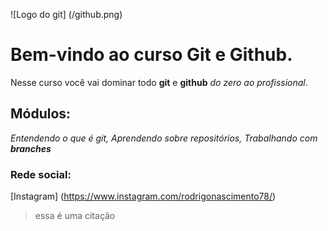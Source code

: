 ![Logo do git] (/github.png)

# Bem-vindo ao curso Git e Github.
Nesse curso você vai dominar todo **git** e **github** *do zero ao profissional*.

## Módulos:
*Entendendo o que é git, Aprendendo sobre repositórios, Trabalhando com **branches***

### Rede social:
[Instagram] (https://www.instagram.com/rodrigonascimento78/)

> essa é uma citação